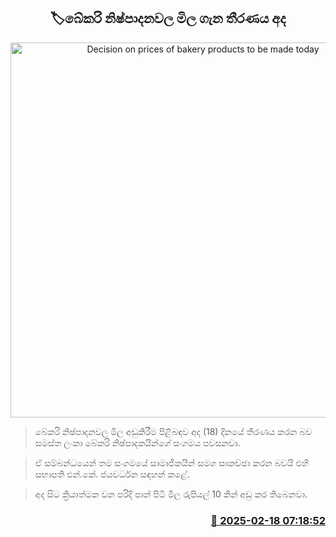 <p align='center'><b><h2 align='center' title='Decision on prices of bakery products to be made today'>🏷බේකරි නිෂ්පාදනවල මිල ගැන තීරණය අද</h2></b></p>
<p align='center'><img src='https://helakuru.sgp1.cdn.digitaloceanspaces.com/esana/images/lib/bread-1.jpg' width='600' alt='Decision on prices of bakery products to be made today'></p>

> බේකරි නිෂ්පාදනවල මිල අඩුකිරීම පිළිබඳව අද (18) දිනයේ තීරණය කරන බව සමස්ත ලංකා බේකරි නිෂ්පාදකයින්ගේ සංගමය පවසනවා.

> ඒ සම්බන්ධයෙන් තම සංගමයේ සාමාජිකයින් සමග සාකච්ඡා කරන බවයි එහි සභාපති එන්.කේ. ජයවර්ධන සඳහන් කළේ.

> අද සිට ක්‍රියාත්මක වන පරිදි පාන් පිටි මිල රුපියල් 10 කින් අඩු කර තිබෙනවා.



<h3 align='right'><a href='https://www.helakuru.lk/esana/p/107568/'>📅 2025-02-18 07:18:52</a></h3>
